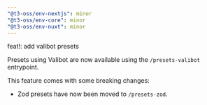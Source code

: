```yaml
---
"@t3-oss/env-nextjs": minor
"@t3-oss/env-core": minor
"@t3-oss/env-nuxt": minor
---
```


feat!: add valibot presets

Presets using Valibot are now available using the `/presets-valibot` entrypoint.

This feature comes with some breaking changes:

- Zod presets have now been moved to `/presets-zod`.
